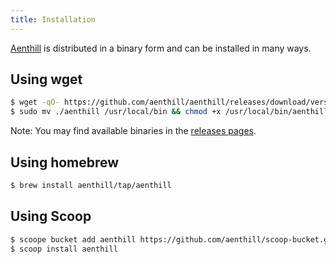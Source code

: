 ```yaml
---
title: Installation
---
```


[Aenthill](https://github.com/aenthill/aenthill) is distributed in a binary form and can be installed in many ways.

## Using wget

```bash
$ wget -qO- https://github.com/aenthill/aenthill/releases/download/version/binary.tar.gz | tar xvz -C .
$ sudo mv ./aenthill /usr/local/bin && chmod +x /usr/local/bin/aenthill
```

Note: You may find available binaries in the [releases pages](https://github.com/aenthill/aenthill/releases/).

## Using homebrew

```bash
$ brew install aenthill/tap/aenthill
```

## Using Scoop

```bash
$ scoope bucket add aenthill https://github.com/aenthill/scoop-bucket.git
$ scoop install aenthill
```